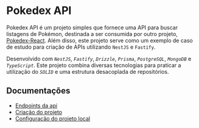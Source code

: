 # Pokedex API
 Pokedex API é um projeto simples que fornece uma API para buscar listagens de Pokémon, destinada a ser consumida por outro projeto, [Pokedex-React](https://github.com/Henrique1204/Pokedex-React). Além disso, este projeto serve como um exemplo de caso de estudo para criação de APIs utilizando `NestJS` e `Fastify`.

 Desenvolvido com *`NestJS`*, *`Fastify`*, *`Drizzle`*, *`Prisma`*, *`PostgreSQL`*, *`MongoDB`* e *`TypeScript`*. Este projeto combina diversas tecnologias para praticar a utilização do *`SOLID`* e uma estrutura desacoplada de repositórios.

## Documentações

- [Endpoints da api](https://github.com/Henrique1204/Pokedex-API/wiki/Documenta%C3%A7%C3%A3o-da-API.)
- [Criação do projeto](https://github.com/Henrique1204/Pokedex-API/wiki/Como-o-projeto-foi-criado.)
- [Configuração do projeto local](https://github.com/Henrique1204/Pokedex-API/wiki/Configura%C3%A7%C3%A3o-do-projeto.)